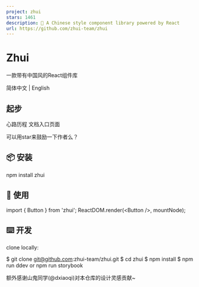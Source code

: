 ```yaml
---
project: zhui
stars: 1461
description: 🚀 A Chinese style component library powered by React 
url: https://github.com/zhui-team/zhui
---
```


Zhui
====

一款带有中国风的React组件库

简体中文 | English

起步
--

心路历程 文档入口页面

可以用star来鼓励一下作者么？

📦 安装
-----

npm install zhui

🔨 使用
-----

import { Button } from 'zhui';
ReactDOM.render(<Button /\>, mountNode);

⌨️ 开发
-----

clone locally:

$ git clone git@github.com:zhui-team/zhui.git
$ cd zhui
$ npm install
$ npm run ddev or npm run storybook

额外感谢山鬼同学(@dxiaoqi)对本仓库的设计灵感贡献~
